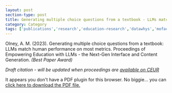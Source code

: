 ```yaml
---
layout: post
section-type: post
title: Generating multiple choice questions from a textbook - LLMs match human performance on most metrics
category: Category
tags: ['publications','research','education-research','datawhys','mofacts','ldi','braintrust','conference-regular','discourse', 'nlp']
---
```

Olney, A. M. (2023). Generating multiple choice questions from a textbook:
LLMs match human performance on most metrics. Proceedings of Empowering Education with LLMs - the Next-Gen Interface and Content Generation. *(Best Paper Award)*

*Draft citation - will be updated when proceedings are [available on CEUR](https://ceur-ws.org/)*

<object data="https://blogs.memphis.edu/aolney/files/2023/07/2023-olney-aied-workshop-macaw-mc-openstax.pdf" type="application/pdf" width="100%" height="600px">
 
  <p>It appears you don't have a PDF plugin for this browser.
  No biggie... you can <a href="https://blogs.memphis.edu/aolney/files/2023/07/2023-olney-aied-workshop-macaw-mc-openstax.pdf">click here to
  download the PDF file.</a></p>
  
</object>




